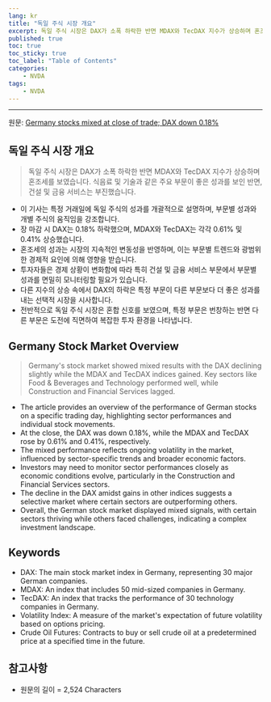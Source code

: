 ```yaml
---
lang: kr
title: "독일 주식 시장 개요"
excerpt: 독일 주식 시장은 DAX가 소폭 하락한 반면 MDAX와 TecDAX 지수가 상승하며 혼조세를 보였습니다. 식음료 및 기술과 같은 주요 부문이 좋은 성과를 보인 반면, 건설 및 금융 서비스는 부진했습니다.
published: true
toc: true
toc_sticky: true
toc_label: "Table of Contents"
categories:
    - NVDA
tags:
    - NVDA
---
```


---

  원문: [Germany stocks mixed at close of trade; DAX down 0.18%](https://www.investing.com/news/stock-market-news/germany-stocks-mixed-at-close-of-trade-dax-down-018-3789164)

## 독일 주식 시장 개요

> 독일 주식 시장은 DAX가 소폭 하락한 반면 MDAX와 TecDAX 지수가 상승하며 혼조세를 보였습니다. 식음료 및 기술과 같은 주요 부문이 좋은 성과를 보인 반면, 건설 및 금융 서비스는 부진했습니다.


- 이 기사는 특정 거래일에 독일 주식의 성과를 개괄적으로 설명하며, 부문별 성과와 개별 주식의 움직임을 강조합니다.
- 장 마감 시 DAX는 0.18% 하락했으며, MDAX와 TecDAX는 각각 0.61% 및 0.41% 상승했습니다.
- 혼조세의 성과는 시장의 지속적인 변동성을 반영하며, 이는 부문별 트렌드와 광범위한 경제적 요인에 의해 영향을 받습니다.
- 투자자들은 경제 상황이 변화함에 따라 특히 건설 및 금융 서비스 부문에서 부문별 성과를 면밀히 모니터링할 필요가 있습니다.
- 다른 지수의 상승 속에서 DAX의 하락은 특정 부문이 다른 부문보다 더 좋은 성과를 내는 선택적 시장을 시사합니다.
- 전반적으로 독일 주식 시장은 혼합 신호를 보였으며, 특정 부문은 번창하는 반면 다른 부문은 도전에 직면하여 복잡한 투자 환경을 나타냅니다.

## Germany Stock Market Overview

> Germany's stock market showed mixed results with the DAX declining slightly while the MDAX and TecDAX indices gained. Key sectors like Food & Beverages and Technology performed well, while Construction and Financial Services lagged.


- The article provides an overview of the performance of German stocks on a specific trading day, highlighting sector performances and individual stock movements.
- At the close, the DAX was down 0.18%, while the MDAX and TecDAX rose by 0.61% and 0.41%, respectively.
- The mixed performance reflects ongoing volatility in the market, influenced by sector-specific trends and broader economic factors.
- Investors may need to monitor sector performances closely as economic conditions evolve, particularly in the Construction and Financial Services sectors.
- The decline in the DAX amidst gains in other indices suggests a selective market where certain sectors are outperforming others.
- Overall, the German stock market displayed mixed signals, with certain sectors thriving while others faced challenges, indicating a complex investment landscape.

## Keywords

- DAX: The main stock market index in Germany, representing 30 major German companies.
- MDAX: An index that includes 50 mid-sized companies in Germany.
- TecDAX: An index that tracks the performance of 30 technology companies in Germany.
- Volatility Index: A measure of the market's expectation of future volatility based on options pricing.
- Crude Oil Futures: Contracts to buy or sell crude oil at a predetermined price at a specified time in the future.

## 참고사항

- 원문의 길이 = 2,524 Characters

